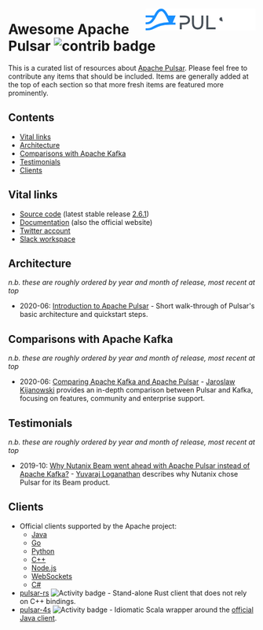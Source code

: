 [<img src="https://github.com/jghoman/awesome-apache-pulsar/raw/master/apache-pulsar-logo.png" align="right">](https://pulsar.apache.org/)
# Awesome Apache Pulsar ![contrib badge](https://img.shields.io/github/contributors/jghoman/awesome-apache-pulsar.svg)
This is a curated list of resources about [Apache Pulsar](https://pulsar.apache.org/).  Please feel free to contribute any items that should be included. Items are generally added at the top of each section so that more fresh items are featured more prominently.

## Contents
- [Vital links](#vital-links)
- [Architecture](#architecture)
- [Comparisons with Apache Kafka](#comparisons-with-apache-kafka)
- [Testimonials](#testimonials)
- [Clients](#clients)

## Vital links
- [Source code](https://github.com/apache/pulsar/) (latest stable release [2.6.1](https://github.com/apache/airflow/tree/1.10.12))
- [Documentation](https://pulsar.apache.org/) (also the official website)
- [Twitter account](https://twitter.com/apache_pulsar?lang=en)
- [Slack workspace](https://apache-pulsar.slack.com/)

## Architecture
_n.b. these are roughly ordered by year and month of release, most recent at top_
- 2020-06: [Introduction to Apache Pulsar](https://www.baeldung.com/apache-pulsar) - Short walk-through of Pulsar's basic architecture and quickstart steps.

## Comparisons with Apache Kafka
_n.b. these are roughly ordered by year and month of release, most recent at top_
- 2020-06: [Comparing Apache Kafka and Apache Pulsar](https://blog.softwaremill.com/comparing-apache-kafka-and-apache-pulsar-3bd44e00f304) - [Jaroslaw Kijanowski](https://twitter.com/jkijanowski) provides an in-depth comparison between Pulsar and Kafka, focusing on features, community and enterprise support.

## Testimonials
_n.b. these are roughly ordered by year and month of release, most recent at top_
- 2019-10: [Why Nutanix Beam went ahead with Apache Pulsar instead of Apache Kafka?](https://medium.com/@yuvarajl/why-nutanix-beam-went-ahead-with-apache-pulsar-instead-of-apache-kafka-1415f592dbbb) - [Yuvaraj Loganathan](https://www.linkedin.com/in/yuvarajl) describes why Nutanix chose Pulsar for its Beam product.

## Clients
- Official clients supported by the Apache project:
  - [Java](https://pulsar.apache.org/docs/en/client-libraries-java)
  - [Go](https://pulsar.apache.org/docs/en/client-libraries-go)
  - [Python](https://pulsar.apache.org/docs/en/client-libraries-python)
  - [C++](https://pulsar.apache.org/docs/en/client-libraries-cpp)
  - [Node.js](https://pulsar.apache.org/docs/en/client-libraries-node)
  - [WebSockets](https://pulsar.apache.org/docs/en/client-libraries-websocket)
  - [C#](https://pulsar.apache.org/docs/en/client-libraries-dotnet)
- [pulsar-rs](https://github.com/wyyerd/pulsar-rs) ![Activity badge](https://img.shields.io/github/commit-activity/m/wyyerd/pulsar-rs) - Stand-alone Rust client that does not rely on C++ bindings.
- [pulsar-4s](https://github.com/sksamuel/pulsar4s) ![Activity badge](https://img.shields.io/github/commit-activity/m/sksamuel/pulsar4s) - Idiomatic Scala wrapper around the [official Java client](https://pulsar.apache.org/docs/en/client-libraries-java).
